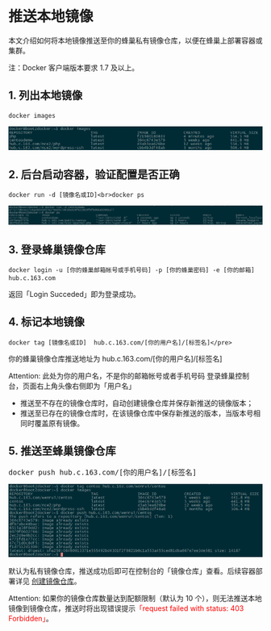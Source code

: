 # 推送本地镜像

本文介绍如何将本地镜像推送至你的蜂巢私有镜像仓库，以便在蜂巢上部署容器或集群。

注：Docker 客户端版本要求 1.7 及以上。

## 1.  列出本地镜像

    docker images

![](../image/列出本地镜像.png)

## 2.  后台启动容器，验证配置是否正确

    docker run -d [镜像名或ID]<br>docker ps

![](../image/后台启动容器.png)

## 3.  登录蜂巢镜像仓库
    docker login -u [你的蜂巢邮箱帐号或手机号码] -p [你的蜂巢密码] -e [你的邮箱] hub.c.163.com
返回「Login Succeded」即为登录成功。

## 4.  标记本地镜像

    docker tag [镜像名或ID]  hub.c.163.com/[你的用户名]/[标签名]</pre>
你的蜂巢镜像仓库推送地址为 hub.c.163.com/[你的用户名]/[标签名]

Attention:
此处为你的用户名，不是你的邮箱帐号或者手机号码
登录蜂巢控制台，页面右上角头像右侧即为「用户名」

  * 推送至不存在的镜像仓库时，自动创建镜像仓库并保存新推送的镜像版本；
  * 推送至已存在的镜像仓库时，在该镜像仓库中保存新推送的版本，当版本号相同时覆盖原有镜像。

## 5.  推送至蜂巢镜像仓库

<pre>docker push hub.c.163.com/[你的用户名]/[标签名]</pre>

![](../image/推送至蜂巢镜像仓库.png)

默认为私有镜像仓库，推送成功后即可在控制台的「镜像仓库」查看。后续容器部署详见 [创建镜像仓库](http://support.c.163.com/wiki/md.html#!容器服务/镜像仓库/使用指南/私有镜像中心.md)。

Attention:
如果你的镜像仓库数量达到配额限制（默认为 10 个），则无法推送本地镜像到镜像仓库，推送时将出现错误提示<font color=red>「request failed with status: 403 Forbidden」</font>。